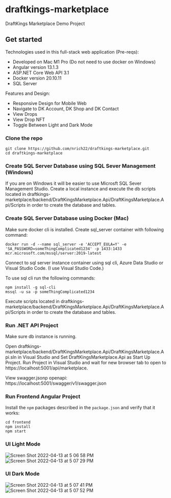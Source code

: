 # draftkings-marketplace
DraftKings Marketplace Demo Project

## Get started

Technologies used in this full-stack web application (Pre-reqs):
* Developed on Mac M1 Pro (Do not need to use docker on Windows)
* Angular version 13.1.3
* ASP.NET Core Web API 3.1
* Docker version 20.10.11
* SQL Server

Features and Design:
* Responsive Design for Mobile Web
* Navigate to DK Account, DK Shop and DK Contact
* View Drops
* View Drop NFT
* Toggle Between Light and Dark Mode

### Clone the repo

```shell
git clone https://github.com/nrich22/draftkings-marketplace.git
cd draftkings-marketplace
```

### Create SQL Server Database using SQL Sever Management (Windows)

If you are on Windows it will be easier to use Microsft SQL Sever Management Studio. Create a local instance and execute the db scripts located in draftkings-marketplace/backend/DraftKingsMarketplace.Api/DraftKingsMarketplace.Api/Scripts in order to create the database and tables.

### Create SQL Server Database using Docker (Mac)

Make sure docker cli is installed.
Create sql_server container with following command:

```shell
docker run -d --name sql_server -e 'ACCEPT_EULA=Y' -e 'SA_PASSWORD=someThingComplicated1234' -p 1433:1433 mcr.microsoft.com/mssql/server:2019-latest
```

Connect to sql server instance container using sql cli, Azure Data Studio or Visual Studio Code. (I use Visual Studio Code.)

To use sql cli run the following commands:

```shell
npm install -g sql-cli
mssql -u sa -p someThingComplicated1234
```

Execute scripts located in draftkings-marketplace/backend/DraftKingsMarketplace.Api/DraftKingsMarketplace.Api/Scripts in order to create the database and tables.

### Run .NET API Project

Make sure db instance is running.

Open draftkings-marketplace/backend/DraftKingsMarketplace.Api/DraftKingsMarketplace.Api.sln in Visual Studio and Set DraftKingsMarketplace.Api as Start Up Project. Run Project in Visual Studio and wait for
new browser tab to open to https://localhost:5001/api/marketplace.

View swagger.jsonp openapi: https://localhost:5001/swagger/v1/swagger.json


### Run Frontend Angular Project

Install the `npm` packages described in the `package.json` and verify that it works:

```shell
cd frontend
npm install
npm start
```

### UI Light Mode
![Screen Shot 2022-04-13 at 5 06 58 PM](https://user-images.githubusercontent.com/15204516/163270700-c1b18b2c-38bf-473e-a8af-e96904c58588.png)
![Screen Shot 2022-04-13 at 5 07 29 PM](https://user-images.githubusercontent.com/15204516/163270804-afd99f89-475e-4f2b-9604-f01765d88b46.png)

### UI Dark Mode
![Screen Shot 2022-04-13 at 5 07 41 PM](https://user-images.githubusercontent.com/15204516/163270830-0f7cb605-6787-4142-b4e9-bbef3e6359a9.png)
![Screen Shot 2022-04-13 at 5 07 52 PM](https://user-images.githubusercontent.com/15204516/163270912-ba658bda-25ae-43a7-86f8-0df79ecc9673.png)
